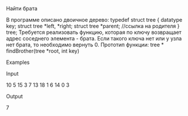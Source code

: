 Найти брата

В программе описано двоичное дерево: typedef struct tree { datatype key; struct tree *left, *right; struct tree *parent; //ссылка на родителя } tree; Требуется реализовать функцию, которая по ключу возвращает адрес соседнего элемента - брата. Если такого ключа нет или у узла нет брата, то необходимо вернуть 0. Прототип функции: tree * findBrother(tree *root, int key)

Examples

Input

10 5 15 3 7 13 18 1 6 14 0 3

Output

7